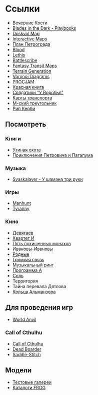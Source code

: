# Ссылки

* [Вечерние Кости](https://www.kostirpg.com/)
* [Blades in the Dark - Playbooks](http://ad1066.com/bens-character-sheets/blades-in-the-dark-playbooks)
* [Doskvol Map](https://www.worldanvil.com/w/doskvol-zlifer/map/cf1dce9d-484a-4395-aa97-05b57d1f6d11)
* [Interactive Maps](https://mapgenie.io/)
* [План Петрограда](http://retromap.ru/_14192513_z14_60.017263,30.363721)
* [Blood](https://blood-wiki.org/index.php/E1M1:_Cradle_to_Grave)
* [Lethis](https://ru.wikipedia.org/wiki/Lethis_%E2%80%94_Path_of_Progress)
* [Battlescribe](https://battlescribe.net/?tab=news)
* [Fantasy Transit Maps](https://transitmap.net/category/fantasy-maps/)
* [Terrain Generation](https://dgi2016evandurfee.wordpress.com/)
* [Voronoi Diagrams](https://leatherbee.org/index.php/2018/10/06/terrain-generation-3-voronoi-diagrams/)
* [PROCJAM](https://www.procjam.com/)
* [Красная книга](https://redbook-ua.org/)
* [Солдатики "У Воробья"](http://toy-army.enterpepa.ru/%D1%83-%D0%B2%D0%BE%D1%80%D0%BE%D0%B1%D1%8C%D1%8F-3/%D0%BA%D0%BE%D0%BB%D0%BB%D0%B5%D0%BA%D1%86%D0%B8%D1%8F/%D0%BE%D1%82%D0%B5%D1%87%D0%B5%D1%81%D1%82%D0%B2%D0%B5%D0%BD%D0%BD%D1%8B%D0%B9-%D0%BE%D0%B1%D1%8A%D0%B5%D0%BC%D0%BD%D1%8B%D0%B9-%D1%81%D0%BE%D0%BB%D0%B4%D0%B0%D1%82%D0%B8%D0%BA/%D0%B4%D0%B7%D0%B8-%D0%B8%D0%BD%D0%B4%D0%B5%D0%B9%D1%86%D1%8B-%D0%B0%D1%80%D0%BA/)
* [Карты транспорта](https://transitmap.net/category/fantasy-maps/)
* [М-ский треугольник](https://ru.wikipedia.org/wiki/%D0%9C%D0%BE%D0%BB%D1%91%D0%B1%D1%81%D0%BA%D0%B0%D1%8F_%D0%B0%D0%BD%D0%BE%D0%BC%D0%B0%D0%BB%D1%8C%D0%BD%D0%B0%D1%8F_%D0%B7%D0%BE%D0%BD%D0%B0)
* [Рип Керби](https://newspapercomicstripsblog.wordpress.com/2016/04/02/rip-kirby/)

## Посмотреть

### Книги

*   [Утиная охота](https://ru.wikipedia.org/wiki/%D0%A3%D1%82%D0%B8%D0%BD%D0%B0%D1%8F_%D0%BE%D1%85%D0%BE%D1%82%D0%B0)
*   [Приключения Петровича и Патапума](https://ru.wikipedia.org/wiki/%D0%9F%D1%80%D0%B8%D0%BA%D0%BB%D1%8E%D1%87%D0%B5%D0%BD%D0%B8%D1%8F_%D0%9F%D0%B5%D1%82%D1%80%D0%BE%D0%B2%D0%B8%D1%87%D0%B0_%D0%B8_%D0%9F%D0%B0%D1%82%D0%B0%D0%BF%D1%83%D0%BC%D0%B0_(%D1%81%D0%B5%D1%80%D0%B8%D1%8F_%D0%BA%D0%BD%D0%B8%D0%B3))


### Музыка

*   [Svaskalaver - У шамана три руки](https://vk.com/svaskalver)

### Игры

*   [Manhunt](https://ru.wikipedia.org/wiki/Manhunt)
*   [Tyranny](https://ru.wikipedia.org/wiki/Tyranny_(%D0%B8%D0%B3%D1%80%D0%B0))

### Кино

* [Девятаев](https://ru.wikipedia.org/wiki/%D0%94%D0%B5%D0%B2%D1%8F%D1%82%D0%B0%D0%B5%D0%B2_(%D1%84%D0%B8%D0%BB%D1%8C%D0%BC))
* [Квартет И](https://ru.wikipedia.org/wiki/%D0%9A%D0%B2%D0%B0%D1%80%D1%82%D0%B5%D1%82_%D0%98)
* [Пять похищенных монахов](https://ru.wikipedia.org/wiki/%D0%9F%D1%8F%D1%82%D1%8C_%D0%BF%D0%BE%D1%85%D0%B8%D1%89%D0%B5%D0%BD%D0%BD%D1%8B%D1%85_%D0%BC%D0%BE%D0%BD%D0%B0%D1%85%D0%BE%D0%B2_(%D1%84%D0%B8%D0%BB%D1%8C%D0%BC))
* [Ивановы-Ивановы](https://ru.wikipedia.org/wiki/%D0%98%D0%B2%D0%B0%D0%BD%D0%BE%D0%B2%D1%8B-%D0%98%D0%B2%D0%B0%D0%BD%D0%BE%D0%B2%D1%8B)
* [Родные](https://ru.wikipedia.org/wiki/%D0%A0%D0%BE%D0%B4%D0%BD%D1%8B%D0%B5_(%D1%84%D0%B8%D0%BB%D1%8C%D0%BC,_2021))
* [Громкая связь](https://ru.wikipedia.org/wiki/%D0%93%D1%80%D0%BE%D0%BC%D0%BA%D0%B0%D1%8F_%D1%81%D0%B2%D1%8F%D0%B7%D1%8C_(%D1%84%D0%B8%D0%BB%D1%8C%D0%BC))
* [Музыкальный ринг](https://ru.wikipedia.org/wiki/%D0%9C%D1%83%D0%B7%D1%8B%D0%BA%D0%B0%D0%BB%D1%8C%D0%BD%D1%8B%D0%B9_%D1%80%D0%B8%D0%BD%D0%B3)
* [Программа А](https://ru.wikipedia.org/wiki/%D0%9F%D1%80%D0%BE%D0%B3%D1%80%D0%B0%D0%BC%D0%BC%D0%B0_%C2%AB%D0%90%C2%BB)
* [Соль](https://ru.wikipedia.org/wiki/%D0%A1%D0%BE%D0%BB%D1%8C_(%D1%82%D0%B5%D0%BB%D0%B5%D0%BF%D1%80%D0%BE%D0%B3%D1%80%D0%B0%D0%BC%D0%BC%D0%B0))
* Территория
* Тайна перевала Дятлова
* [Кольца Альманзора](https://ru.wikipedia.org/wiki/%D0%9A%D0%BE%D0%BB%D1%8C%D1%86%D0%B0_%D0%90%D0%BB%D1%8C%D0%BC%D0%B0%D0%BD%D0%B7%D0%BE%D1%80%D0%B0)

## Для проведения игр

*   [World Anvil](https://www.worldanvil.com/)

### Call of Cthulhu

*   [Call of Cthulhu](https://callofcthulhu.ru/)
*   [Dead Boarder](https://www.chaosium.com/content/FreePDFs/CoC/Cult%20of%20Chaos%20Scenarios/Dead%20Boarder.pdf)
*   [Saddle-Stitch](https://www.chaosium.com/content/FreePDFs/CoC/CHA23131%20Call%20of%20Cthulhu%207th%20Edition%20Quick-Start%20Rules.pdf)

## Модели

*   [Тестовые галереи](http://retromodels.ru/gb/%D1%82%D0%B5%D1%81%D1%82%D0%BE%D0%B2%D1%8B%D0%B5-%D0%B3%D0%B0%D0%BB%D0%B5%D1%80%D0%B5%D0%B8/)
*   [Каталоги FROG](http://retromodels.ru/frog/catalogues/)
